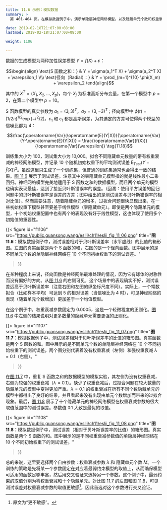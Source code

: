 ```yaml
---
title: 11.6 示例：模拟数据
summary: >
  第 401-404 页。在模拟数据例子中，演示单隐层神经网络模型，以及隐藏单元个数和权重衰减参数对模型效果的影响。

date: 2019-02-18T21:07:00+08:00
lastmod: 2019-02-18T21:07:00+08:00

weight: 1106

---
```


数据的生成模型为两种加性误差模型 $Y=f(X)+\varepsilon$：

$$\begin{align}
\text{S 函数之和：} & Y = \sigma(a_1^T X) + \sigma(a_2^T X) + \varepsilon_1 \\\\
\text{径向（Radial）：} & Y = \prod_{m=1}^{10} \phi(X_m) + \varepsilon_2
\end{align}$$

其中的 $X^T=(X_1,X_2,\dots,X_p)$，每个 $X_j$ 为标准高斯分布变量，在第一个模型中 $p=2$，在第二个模型中 $p=10$。

S 函数模型的真实参数为 $a_1=(3,3)^T$，$a_2=(3,-3)^T$；径向模型中 $\phi(t)=(1/2\pi)^{1/2}\exp(-t^2/2)$。$\varepsilon_1$ 和 $\varepsilon_1$ 都是高斯误差，为其选定的方差可使得两个模型的信噪比都为 4：

$$\frac{\operatorname{Var}(\operatorname{E}(Y|X))}{\operatorname{Var}(Y-\operatorname{E}(Y|X))} =
  \frac{\operatorname{Var}(f(X))}{\operatorname{Var}(\varepsilon)} \tag{11.18}$$

训练集大小为 100，测试集大小为 10,000。拟合不同隐藏单元数量的带有权重衰减的神经网络模型，并记录 10 个随机初始权重下的平均测试误差 $\operatorname{E}_\text{Test}(Y-\hat{f}(X))^2$。虽然这里只生成了一个训练集，但普通的训练集通常也会得出一致的结果。[图 11.6](#figure-f1106) 展示了测试误差。注意其中的零隐藏单元模型指的就是线性最小二乘回归。神经网络模型完美地适用于 S 函数之和的数据模型，而且两个单元的模型也确实表现最佳，达到了接近贝叶斯错误率的误差。（回溯：使用平方误差的回归问题中的贝叶斯错误率是误差的方差；图中给出的是测试误差与贝叶斯错误率的相对比值）。然而需要注意，随着隐藏单元的增多，过拟合问题很快显现出来，在一些初始权重下模型甚至要差于线性模型（零隐藏单元）。即使是两个隐藏单元的模型，十个初始权重配置中也有两个的表现没有好于线性模型，这也体现了使用多个初始值的重要性。

{{< figure
  id="f1106"
  src="https://public.guansong.wang/eslii/ch11/eslii_fig_11_06.png"
  title="**图 11.6**：模拟数据例子中，测试误差相对于贝叶斯误差率（水平虚线）的比值的箱形图。左图的真实函数是两个 S 函数的和，右图的是一个径向函数。图中展示的是不同单元个数的单隐层神经网络在 10 个不同初始权重下的测试误差。"
>}}

在某种程度上来说，径向函数是神经网络最难处理的情况，因为它有球体的对称性而没有偏好的方向。从[图 11.6](#figure-f1106) 的右侧可见，这个场景中的表现确实不好，测试误差远高于贝叶斯误差率（注意右图和左图的纵坐标尺度不同）。实际上，一个常数拟合（比如样本平均）可达到 5 的相对误差（当信噪比为 4 时），可见神经网络的表现（随着单元个数增加）更加差于一个均值模型。

在这个例子中，权重衰减参数固定为 0.0005，这是一个轻微程度的正则化。[图 11.6](#figure-f1106) 中左侧的结果说明对更多数量的隐藏单元需要更强的正则化。

{{< figure
  id="f1107"
  src="https://public.guansong.wang/eslii/ch11/eslii_fig_11_07.png"
  title="**图 11.7**：模拟数据例子中，测试误差相对于贝叶斯误差率的比值的箱形图。真实函数是两个 S 函数的和。图中展示的是不同单元个数的单隐层神经网络在 10 个不同初始权重下的测试误差。两个图分别代表着没有权重衰减（左侧）和强权重衰减 $\lambda=0.1$（右侧）。"
>}}

在[图 11.7](#figure-f1107) 中，重复 S 函数之和的数据模型的模拟实验，其左侧为没有权重衰减，右侧为较强的权重衰减（$\lambda=0.1$）。缺少了权重衰减后，过拟合问题在较大数量的隐藏单元的模型中变得更加严重。$\lambda=0.1$ 的权重衰减在所有不同个数隐藏单元的模型中都得出了良好的结果，并且看起来没有出现由单元个数增加而带来的过拟合现象。最后，[图 11.8](#figure-f1108) 展示了十个隐藏单元的神经网络模型在权重衰减参数的很大取值范围中的测试误差。参数值 $0.1$ 大致是最优的取值。

{{< figure
  id="f1108"
  src="https://public.guansong.wang/eslii/ch11/eslii_fig_11_08.png"
  title="**图 11.8**：模拟数据例子中，测试误差（相对于贝叶斯误差率的比值）的箱形图。真实函数是两个 S 函数的和。图中展示的是不同权重衰减参数值的单隐层神经网络在 10 个不同初始权重下的测试误差。"
>}}

总的来说，这里要选择两个自由参数：权重衰减参数 $\lambda$ 和 隐藏单元个数 $M$。一个训练的策略是先将某一个参数固定在对应着最弱约束模型的取值上，从而确保模型可适用的函数足够丰富，然后用交叉验证来选择另一个参数。这个例子中，最弱约束的取值分别为零权重衰减和十个隐藏单元。对比[图 11.7](#figure-f1107) 的左图和[图 11.8](#figure-f1108)，可见测试误差对权重衰减参数的取值更敏感[^1]，因此首选对这个参数进行交叉验证。

[^1]: 原文为“更不敏感”。